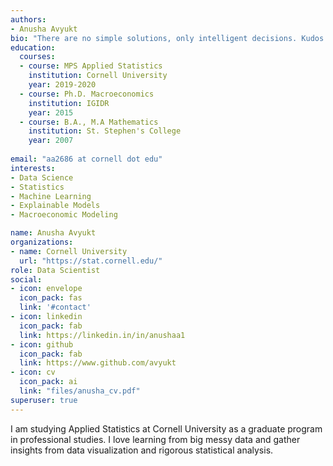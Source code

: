 ```yaml
---
authors:
- Anusha Avyukt
bio: "There are no simple solutions, only intelligent decisions. Kudos to Statistics for helping make decisions under uncertainty."
education:
  courses:
  - course: MPS Applied Statistics
    institution: Cornell University
    year: 2019-2020
  - course: Ph.D. Macroeconomics
    institution: IGIDR
    year: 2015
  - course: B.A., M.A Mathematics
    institution: St. Stephen's College
    year: 2007
    
email: "aa2686 at cornell dot edu"
interests:
- Data Science
- Statistics
- Machine Learning
- Explainable Models
- Macroeconomic Modeling

name: Anusha Avyukt
organizations:
- name: Cornell University
  url: "https://stat.cornell.edu/"
role: Data Scientist
social:
- icon: envelope
  icon_pack: fas
  link: '#contact'
- icon: linkedin
  icon_pack: fab
  link: https://linkedin.in/in/anushaa1
- icon: github
  icon_pack: fab
  link: https://www.github.com/avyukt
- icon: cv
  icon_pack: ai
  link: "files/anusha_cv.pdf"
superuser: true
---
```


I am studying Applied Statistics at Cornell University as a graduate program in professional studies. 
I love learning from big messy data and gather insights from data visualization and rigorous statistical analysis.